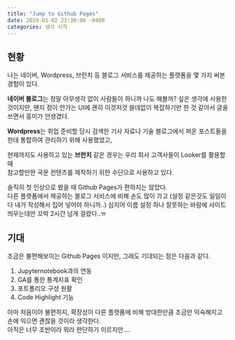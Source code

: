 ```yaml
---
title: "Jump to Github Pages"
date: 2019-01-02 23:30:00 -0400
categories: 생각 시작
---
```



현황
-
나는 네이버, Wordpress, 브런치 등 블로그 서비스를 제공하는 플랫폼을 몇 가지 써본 경험이 있다.
  
**네이버 블로그**는 정말 아무생각 없이 사람들이 하니까 나도 해볼까? 싶은 생각에 사용한 것이지만, 
왠지 정이 안가는 UI에 괜히 이것저것 쓸데없이 복잡하기만 한 것 같아서 글을 쓰면서 흥미가 안생겼다.  
  
**Wordpress**는 취업 준비할 당시 검색한 기사 자료나 기술 블로그에서 퍼온 포스트들을 한데 통합하여 관리하기 위해 사용했었고,  

현재까지도 사용하고 있는 **브런치** 같은 경우는 우리 회사 고객사들이 Looker를 활용할 때   
참고할만한 국문 컨텐츠를 제작하기 위한 수단으로 사용하고 있다.  
  
  
  
솔직히 첫 인상으로 봤을 때 Github Pages가 편하지는 않았다.  
다른 플랫폼에서 제공하는 블로그 서비스에 비해 손도 많이 가고 (설정 같은것도 일일이 다 내가 작성해서 집어 넣어야 하니까..) 
심지어 이름 설정 하나 잘못하는 바람에 사이트 띄우는데만 꼬박 2시간 넘게 걸렸다..ㅠ  
  
  
  
  
기대
-
조금은 불편해보이는 Github Pages 이지만, 그래도 기대되는 점은 다음과 같다.  
  
1. Jupyternotebook과의 연동
2. GA를 통한 통계지표 확인
3. 포트폴리오 구성 원활
4. Code Highlight 기능
  
아마 처음이야 불편하지, 확장성이 다른 플랫폼에 비해 방대한만큼 조금만 익숙해지고 손에 익으면 괜찮을 것이라 생각한다.  
아직은 너무 초반이라 뭐라 판단하기 이르지만....  
